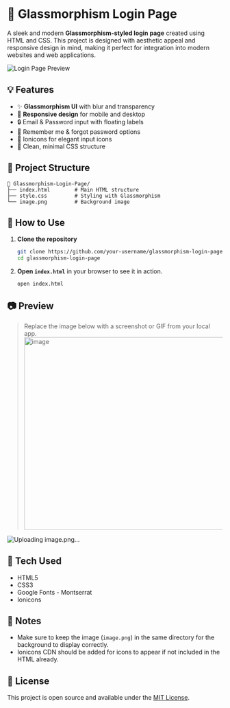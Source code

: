 # 🌟 Glassmorphism Login Page

A sleek and modern **Glassmorphism-styled login page** created using HTML and CSS. This project is designed with aesthetic appeal and responsive design in mind, making it perfect for integration into modern websites and web applications.

![Login Page Preview](./image.png)

## 💡 Features

- ✨ **Glassmorphism UI** with blur and transparency
- 📱 **Responsive design** for mobile and desktop
- 🔒 Email & Password input with floating labels
- 📌 Remember me & forgot password options
- 🧩 Ionicons for elegant input icons
- 🎨 Clean, minimal CSS structure

## 📂 Project Structure

```
📁 Glassmorphism-Login-Page/
├── index.html        # Main HTML structure
├── style.css         # Styling with Glassmorphism
└── image.png         # Background image
```

## 🔧 How to Use

1. **Clone the repository**
   ```bash
   git clone https://github.com/your-username/glassmorphism-login-page.git
   cd glassmorphism-login-page
   ```

2. **Open `index.html`** in your browser to see it in action.
   ```bash
   open index.html
   ```

## 📷 Preview

> Replace the image below with a screenshot or GIF from your local app.
> <img width="959" height="449" alt="image" src="https://github.com/user-attachments/assets/4cc4610e-fe52-4bbc-a511-f413c4e8e4df" />


![Uploading image.png…]()

## 🚀 Tech Used

- HTML5
- CSS3
- Google Fonts - Montserrat
- Ionicons

## 📌 Notes

- Make sure to keep the image (`image.png`) in the same directory for the background to display correctly.
- Ionicons CDN should be added for icons to appear if not included in the HTML already.

## 📝 License

This project is open source and available under the [MIT License](LICENSE).
